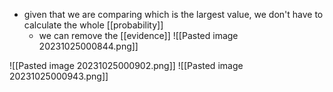- given that we are comparing which is the largest value, we don't have to calculate the whole [[probability]]
	- we can remove the [[evidence]]
		![[Pasted image 20231025000844.png]]

![[Pasted image 20231025000902.png]]
![[Pasted image 20231025000943.png]]